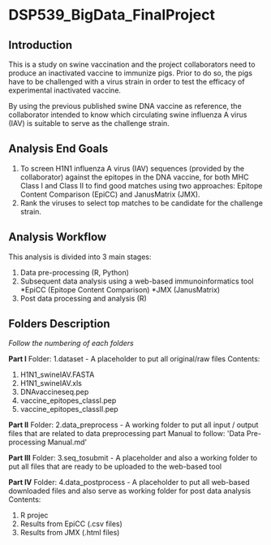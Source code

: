 # DSP539_BigData_FinalProject

## Introduction
This is a study on swine vaccination and the project collaborators need to produce an inactivated vaccine to immunize pigs. Prior to do so, the pigs have to be challenged with a virus strain in order to test the efficacy of experimental inactivated vaccine. 

By using the previous published swine DNA vaccine as reference, the collaborator intended to know which circulating swine influenza A virus (IAV) is suitable to serve as the challenge strain.

## Analysis End Goals
1. To screen H1N1 influenza A virus (IAV) sequences (provided by the collaborator) against the epitopes in the DNA vaccine, for both MHC Class I and Class II to find good matches using two approaches: Epitope Content Comparison (EpiCC) and JanusMatrix (JMX).
2. Rank the viruses to select top matches to be candidate for the challenge strain.

## Analysis Workflow 
This analysis is divided into 3 main stages:
1. Data pre-processing (R, Python)
2. Subsequent data analysis using a web-based immunoinformatics tool
   *EpiCC (Epitope Content Comparison)
   *JMX (JanusMatrix) 
3. Post data processing and analysis (R)

## Folders Description
*Follow the numbering of each folders*

**Part I** 
Folder: 1.dataset - A placeholder to put all original/raw files
Contents:
1. H1N1_swineIAV.FASTA
2. H1N1_swineIAV.xls
3. DNAvaccineseq.pep
4. vaccine_epitopes_classI.pep
5. vaccine_epitopes_classII.pep

**Part II**
Folder: 2.data_preprocess - A working folder to put all input / output files that are related to data preprocessing part 
Manual to follow: 'Data Pre-processing Manual.md' 

**Part III**
Folder: 3.seq_tosubmit - A placeholder and also a working folder to put all files that are ready to be uploaded to the web-based tool

**Part IV**
Folder: 4.data_postprocess - A placeholder to put all web-based downloaded files and also serve as working folder for post data analysis
Contents:
1. R projec
2. Results from EpiCC (.csv files)
3. Results from JMX (.html files)
